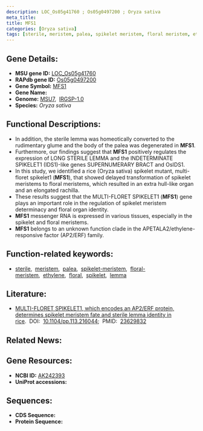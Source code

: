 ```yaml
---
description: LOC_Os05g41760 ; Os05g0497200 ; Oryza sativa
meta_title:
title: MFS1
categories: [Oryza sativa]
tags: [sterile, meristem, palea, spikelet meristem, floral meristem, ethylene, floral, spikelet, lemma]
---
```


## Gene Details:
- **MSU gene ID:** [LOC_Os05g41760](http://rice.uga.edu/cgi-bin/ORF_infopage.cgi?orf=LOC_Os05g41760)  
- **RAPdb gene ID:** [Os05g0497200](https://rapdb.dna.affrc.go.jp/locus/?name=Os05g0497200)  
- **Gene Symbol:** <u>MFS1</u>
- **Gene Name:**
- **Genome:**  [MSU7](http://rice.uga.edu/),&nbsp;&nbsp;[IRGSP-1.0](https://rapdb.dna.affrc.go.jp/download/irgsp1.html)
- **Species:** *Oryza sativa*

## Functional Descriptions:
   - In addition, the sterile lemma was homeotically converted to the rudimentary glume and the body of the palea was degenerated in **MFS1**.
   - Furthermore, our findings suggest that **MFS1** positively regulates the expression of LONG STERILE LEMMA and the INDETERMINATE SPIKELET1 (IDS1)-like genes SUPERNUMERARY BRACT and OsIDS1.
   - In this study, we identified a rice (Oryza sativa) spikelet mutant, multi-floret spikelet1 (**MFS1**), that showed delayed transformation of spikelet meristems to floral meristems, which resulted in an extra hull-like organ and an elongated rachilla.
   - These results suggest that the MULTI-FLORET SPIKELET1 (**MFS1**) gene plays an important role in the regulation of spikelet meristem determinacy and floral organ identity.
   - **MFS1** messenger RNA is expressed in various tissues, especially in the spikelet and floral meristems.
   - **MFS1** belongs to an unknown function clade in the APETALA2/ethylene-responsive factor (AP2/ERF) family.

## Function-related keywords:
   - [sterile](/tags/sterile/),&nbsp;&nbsp;[meristem](/tags/meristem/),&nbsp;&nbsp;[palea](/tags/palea/),&nbsp;&nbsp;[spikelet-meristem](/tags/spikelet-meristem/),&nbsp;&nbsp;[floral-meristem](/tags/floral-meristem/),&nbsp;&nbsp;[ethylene](/tags/ethylene/),&nbsp;&nbsp;[floral](/tags/floral/),&nbsp;&nbsp;[spikelet](/tags/spikelet/),&nbsp;&nbsp;[lemma](/tags/lemma/)

## Literature:
   - [MULTI-FLORET SPIKELET1, which encodes an AP2/ERF protein, determines spikelet meristem fate and sterile lemma identity in rice](https://www.doi.org/10.1104/pp.113.216044).&nbsp;&nbsp;DOI:&nbsp;&nbsp;[10.1104/pp.113.216044](https://www.doi.org/10.1104/pp.113.216044);&nbsp;&nbsp;PMID:&nbsp;&nbsp;[23629832](https://pubmed.ncbi.nlm.nih.gov/23629832/)

## Related News:

## Gene Resources:
- **NCBI ID:**  [AK242393](http://www.ncbi.nlm.nih.gov/nuccore/AK242393)
- **UniProt accessions:** [](https://www.uniprot.org/uniprotkb//entry)

## Sequences:
- **CDS Sequence:**
- **Protein Sequence:**
